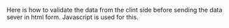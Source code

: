 Here is how to validate the data from the clint side before sending the data sever in html form.
Javascript is used for this.
